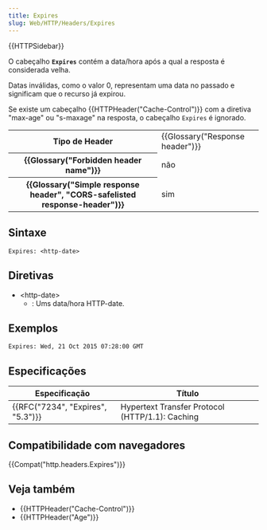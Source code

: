 ```yaml
---
title: Expires
slug: Web/HTTP/Headers/Expires
---
```

{{HTTPSidebar}}

O cabeçalho **`Expires`** contém a data/hora após a qual a resposta é considerada velha.

Datas inválidas, como o valor 0, representam uma data no passado e significam que o recurso já expirou.

Se existe um cabeçalho {{HTTPHeader("Cache-Control")}} com a diretiva "max-age" ou "s-maxage" na resposta, o cabeçalho `Expires` é ignorado.

<table class="properties">
  <tbody>
    <tr>
      <th scope="row">Tipo de Header</th>
      <td>{{Glossary("Response header")}}</td>
    </tr>
    <tr>
      <th scope="row">{{Glossary("Forbidden header name")}}</th>
      <td>não</td>
    </tr>
    <tr>
      <th scope="row">
        {{Glossary("Simple response header", "CORS-safelisted response-header")}}
      </th>
      <td>sim</td>
    </tr>
  </tbody>
</table>

## Sintaxe

```
Expires: <http-date>
```

## Diretivas

- \<http-date>
  - : Ums data/hora HTTP-date.

## Exemplos

```
Expires: Wed, 21 Oct 2015 07:28:00 GMT
```

## Especificações

| Especificação                                | Título                                          |
| -------------------------------------------- | ----------------------------------------------- |
| {{RFC("7234", "Expires", "5.3")}} | Hypertext Transfer Protocol (HTTP/1.1): Caching |

## Compatibilidade com navegadores

{{Compat("http.headers.Expires")}}

## Veja também

- {{HTTPHeader("Cache-Control")}}
- {{HTTPHeader("Age")}}
